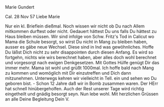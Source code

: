 Marie Gundert

 Cal. 28 Nov 57
Liebe Marie

Nur ein kl. Brieflein dießmal. Noch wissen wir nicht ob Du nach Allem mitkommen durftest oder nicht. Gedauert hättest Du uns falls Du hättest zu Haus bleiben müssen. Wir sind infolge von Schw. Fritz's Tod in Calicut wo Mama die Schule besorgt, so wirst Du nicht in Mang zu bleiben haben, ausser es gäbe neue Wechsel. Diese sind in Ind was gewöhnliches. Hoffe Du läßst Dich nicht zu sehr disappointen durch diesen Anfang. Es wird so fortgehn, nichts wie wirs berechnet haben, aber alles doch wohl berechnet und vorgesorgt nach ewigen Denkgesetzen. Mit Gottes Hülfe genügt Dir das immer mehr. Mama ist wohl und grüßt 1000mal. Ich hoffe bald nach Mang zu kommen und womöglich mit Dir einzutreffen und Dich dann mitzunehmen. Unterwegs kehren wir vielleicht in Tell. ein und sehen wo Du geboren bist. - Schon 12 Jahre daß wir in Bomb zusammen waren. Der HErr hat schnell hinübergeholfen. Auch der Rest unserer Tage wird richtig eingetheilt und gnädig besorgt seyn. Nun lebe wohl. Mit herzlichen Grüssen an alle Deine Begleitung
 Dein V.

